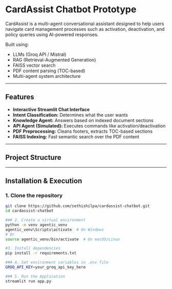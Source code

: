 
# CardAssist Chatbot Prototype

CardAssist is a multi-agent conversational assistant designed to help users navigate card management processes such as activation, deactivation, and policy queries using AI-powered responses.

Built using:
-  LLMs (Groq API / Mistral)
-  RAG (Retrieval-Augmented Generation)
-  FAISS vector search
-  PDF content parsing (TOC-based)
-  Multi-agent system architecture

---

##  Features

- **Interactive Streamlit Chat Interface**
- **Intent Classification:** Determines what the user wants
- **Knowledge Agent:** Answers based on indexed document sections
- **API Agent (Simulated):** Executes commands like activation/deactivation
- **PDF Preprocessing:** Cleans footers, extracts TOC-based sections
- **FAISS Indexing:** Fast semantic search over the PDF content

---

##  Project Structure



---

##  Installation & Execution

### 1. Clone the repository
```bash
git clone https://github.com/sethishilpa/cardassist-chatbot.git
cd cardassist-chatbot

### 2. Create a virtual environment
python -m venv agentic_venv
agentic_venv\Scripts\activate  # On Windows
# Or
source agentic_venv/bin/activate  # On macOS/Linux

#3. Install dependencies
pip install -r requirements.txt

### 4. Set environment variables in .env file
GROQ_API_KEY=your_groq_api_key_here

### 5. Run the Application
streamlit run app.py
